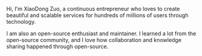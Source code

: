 Hi, I'm XiaoDong Zuo, a continuous entrepreneur who loves to create beautiful and scalable services for hundreds of millions of users through technology.

I am also an open-source enthusiast and maintainer. I learned a lot from the open-source community, and I love how collaboration and knowledge sharing happened through open-source.

<!--
**zuoxiaodong0815/zuoxiaodong0815** is a ✨ _special_ ✨ repository because its `README.md` (this file) appears on your GitHub profile.

Here are some ideas to get you started:

- 🔭 I’m currently working on ...
- 🌱 I’m currently learning ...
- 👯 I’m looking to collaborate on ...
- 🤔 I’m looking for help with ...
- 💬 Ask me about ...
- 📫 How to reach me: ...
- 😄 Pronouns: ...
- ⚡ Fun fact: ...
-->
